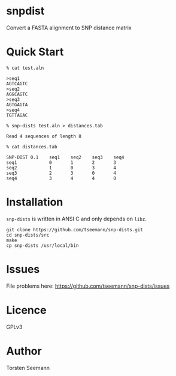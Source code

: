# snpdist

Convert a FASTA alignment to SNP distance matrix

# Quick Start

```
% cat test.aln

>seq1
AGTCAGTC
>seq2
AGGCAGTC
>seq3
AGTGAGTA
>seq4
TGTTAGAC

% snp-dists test.aln > distances.tab

Read 4 sequences of length 8

% cat distances.tab

SNP-DIST 0.1    seq1    seq2    seq3    seq4
seq1            0       1       2       3
seq2            1       0       3       4
seq3            2       3       0       4
seq4            3       4       4       0
```

# Installation

`snp-dists` is written in ANSI C and only depends on `libz`.

```
git clone https://github.com/tseemann/snp-dists.git
cd snp-dists/src
make
cp snp-dists /usr/local/bin
```

# Issues

File problems here: https://github.com/tseemann/snp-dists/issues

# Licence

GPLv3

# Author

Torsten Seemann
